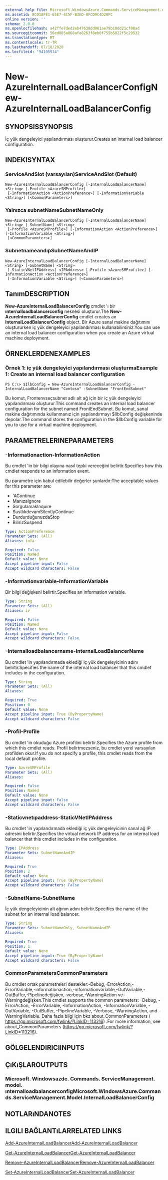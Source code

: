 ```yaml
---
external help file: Microsoft.WindowsAzure.Commands.ServiceManagement.dll-Help.xml
ms.assetid: 8C01AFE1-65E7-4C5F-B3ED-8FCD9C4D20FC
online version: ''
schema: 2.0.0
ms.openlocfilehash: a42ffe7ded2eb47638dd961ae79b10dd21cf08ad
ms.sourcegitcommit: 56ed085a868afa8263f8eb0f755b5822f5c29532
ms.translationtype: MT
ms.contentlocale: tr-TR
ms.lasthandoff: 07/18/2020
ms.locfileid: "94105914"
---
```

# <span data-ttu-id="79a9e-101">New-AzureInternalLoadBalancerConfig</span><span class="sxs-lookup"><span data-stu-id="79a9e-101">New-AzureInternalLoadBalancerConfig</span></span>

## <span data-ttu-id="79a9e-102">SYNOPSIS</span><span class="sxs-lookup"><span data-stu-id="79a9e-102">SYNOPSIS</span></span>
<span data-ttu-id="79a9e-103">İç yük dengeleyici yapılandırması oluşturur.</span><span class="sxs-lookup"><span data-stu-id="79a9e-103">Creates an internal load balancer configuration.</span></span>

## <span data-ttu-id="79a9e-104">INDEKI</span><span class="sxs-lookup"><span data-stu-id="79a9e-104">SYNTAX</span></span>

### <span data-ttu-id="79a9e-105">ServiceAndSlot (varsayılan)</span><span class="sxs-lookup"><span data-stu-id="79a9e-105">ServiceAndSlot (Default)</span></span>
```
New-AzureInternalLoadBalancerConfig [-InternalLoadBalancerName] <String> [-Profile <AzureSMProfile>]
 [-InformationAction <ActionPreference>] [-InformationVariable <String>] [<CommonParameters>]
```

### <span data-ttu-id="79a9e-106">Yalnızca subnetName</span><span class="sxs-lookup"><span data-stu-id="79a9e-106">SubnetNameOnly</span></span>
```
New-AzureInternalLoadBalancerConfig [-InternalLoadBalancerName] <String> [-SubnetName] <String>
 [-Profile <AzureSMProfile>] [-InformationAction <ActionPreference>] [-InformationVariable <String>]
 [<CommonParameters>]
```

### <span data-ttu-id="79a9e-107">Subnetnameandıp</span><span class="sxs-lookup"><span data-stu-id="79a9e-107">SubnetNameAndIP</span></span>
```
New-AzureInternalLoadBalancerConfig [-InternalLoadBalancerName] <String> [-SubnetName] <String>
 [-StaticVNetIPAddress] <IPAddress> [-Profile <AzureSMProfile>] [-InformationAction <ActionPreference>]
 [-InformationVariable <String>] [<CommonParameters>]
```

## <span data-ttu-id="79a9e-108">Tanım</span><span class="sxs-lookup"><span data-stu-id="79a9e-108">DESCRIPTION</span></span>
<span data-ttu-id="79a9e-109">**New-AzureInternalLoadBalancerConfig** cmdlet 'ı bir **ınternalloadbalancerconfig** nesnesi oluşturur.</span><span class="sxs-lookup"><span data-stu-id="79a9e-109">The **New-AzureInternalLoadBalancerConfig** cmdlet creates an **InternalLoadBalancerConfig** object.</span></span>
<span data-ttu-id="79a9e-110">Bir Azure sanal makine dağıtımını oluştururken iç yük dengeleyici yapılandırması kullanabilirsiniz.</span><span class="sxs-lookup"><span data-stu-id="79a9e-110">You can use an internal load balancer configuration when you create an Azure virtual machine deployment.</span></span>

## <span data-ttu-id="79a9e-111">ÖRNEKLERDEN</span><span class="sxs-lookup"><span data-stu-id="79a9e-111">EXAMPLES</span></span>

### <span data-ttu-id="79a9e-112">Örnek 1: iç yük dengeleyici yapılandırması oluşturma</span><span class="sxs-lookup"><span data-stu-id="79a9e-112">Example 1: Create an internal load balancer configuration</span></span>
```
PS C:\> $IlbConfig = New-AzureInternalLoadBalancerConfig -InternalLoadBalancerName "Contoso" -SubnetName "FrontEndSubnet"
```

<span data-ttu-id="79a9e-113">Bu komut, Frontenvseçsubnet adlı alt ağ için bir iç yük dengeleyici yapılandırması oluşturur.</span><span class="sxs-lookup"><span data-stu-id="79a9e-113">This command creates an internal load balancer configuration for the subnet named FrontEndSubnet.</span></span>
<span data-ttu-id="79a9e-114">Bu komut, sanal makine dağıtımında kullanmanız için yapılandırmayı $IlbConfig değişkeninde depolar.</span><span class="sxs-lookup"><span data-stu-id="79a9e-114">The command stores the configuration in the $IlbConfig variable for you to use for a virtual machine deployment.</span></span>

## <span data-ttu-id="79a9e-115">PARAMETRELERINE</span><span class="sxs-lookup"><span data-stu-id="79a9e-115">PARAMETERS</span></span>

### <span data-ttu-id="79a9e-116">-Informationaction</span><span class="sxs-lookup"><span data-stu-id="79a9e-116">-InformationAction</span></span>
<span data-ttu-id="79a9e-117">Bu cmdlet 'in bir bilgi olayına nasıl tepki vereceğini belirtir.</span><span class="sxs-lookup"><span data-stu-id="79a9e-117">Specifies how this cmdlet responds to an information event.</span></span>

<span data-ttu-id="79a9e-118">Bu parametre için kabul edilebilir değerler şunlardır:</span><span class="sxs-lookup"><span data-stu-id="79a9e-118">The acceptable values for this parameter are:</span></span>

- <span data-ttu-id="79a9e-119">'A</span><span class="sxs-lookup"><span data-stu-id="79a9e-119">Continue</span></span>
- <span data-ttu-id="79a9e-120">Manıza</span><span class="sxs-lookup"><span data-stu-id="79a9e-120">Ignore</span></span>
- <span data-ttu-id="79a9e-121">Sorgulamak</span><span class="sxs-lookup"><span data-stu-id="79a9e-121">Inquire</span></span>
- <span data-ttu-id="79a9e-122">Sustlıkdevam</span><span class="sxs-lookup"><span data-stu-id="79a9e-122">SilentlyContinue</span></span>
- <span data-ttu-id="79a9e-123">Durdurduğunuzda</span><span class="sxs-lookup"><span data-stu-id="79a9e-123">Stop</span></span>
- <span data-ttu-id="79a9e-124">Biliriz</span><span class="sxs-lookup"><span data-stu-id="79a9e-124">Suspend</span></span>

```yaml
Type: ActionPreference
Parameter Sets: (All)
Aliases: infa

Required: False
Position: Named
Default value: None
Accept pipeline input: False
Accept wildcard characters: False
```

### <span data-ttu-id="79a9e-125">-Informationvariable</span><span class="sxs-lookup"><span data-stu-id="79a9e-125">-InformationVariable</span></span>
<span data-ttu-id="79a9e-126">Bir bilgi değişkeni belirtir.</span><span class="sxs-lookup"><span data-stu-id="79a9e-126">Specifies an information variable.</span></span>

```yaml
Type: String
Parameter Sets: (All)
Aliases: iv

Required: False
Position: Named
Default value: None
Accept pipeline input: False
Accept wildcard characters: False
```

### <span data-ttu-id="79a9e-127">-Internalloadbalancername</span><span class="sxs-lookup"><span data-stu-id="79a9e-127">-InternalLoadBalancerName</span></span>
<span data-ttu-id="79a9e-128">Bu cmdlet 'in yapılandırmada eklediği iç yük dengeleyicinin adını belirtir.</span><span class="sxs-lookup"><span data-stu-id="79a9e-128">Specifies the name of the internal load balancer that this cmdlet includes in the configuration.</span></span>

```yaml
Type: String
Parameter Sets: (All)
Aliases: 

Required: True
Position: 0
Default value: None
Accept pipeline input: True (ByPropertyName)
Accept wildcard characters: False
```

### <span data-ttu-id="79a9e-129">-Profil</span><span class="sxs-lookup"><span data-stu-id="79a9e-129">-Profile</span></span>
<span data-ttu-id="79a9e-130">Bu cmdlet 'in okuduğu Azure profilini belirtir.</span><span class="sxs-lookup"><span data-stu-id="79a9e-130">Specifies the Azure profile from which this cmdlet reads.</span></span>
<span data-ttu-id="79a9e-131">Profil belirtmezseniz, bu cmdlet yerel varsayılan profilden okur.</span><span class="sxs-lookup"><span data-stu-id="79a9e-131">If you do not specify a profile, this cmdlet reads from the local default profile.</span></span>

```yaml
Type: AzureSMProfile
Parameter Sets: (All)
Aliases: 

Required: False
Position: Named
Default value: None
Accept pipeline input: False
Accept wildcard characters: False
```

### <span data-ttu-id="79a9e-132">-Staticvnetıpaddress</span><span class="sxs-lookup"><span data-stu-id="79a9e-132">-StaticVNetIPAddress</span></span>
<span data-ttu-id="79a9e-133">Bu cmdlet 'in yapılandırmada eklediği iç yük dengeleyicinin sanal ağ IP adresini belirtir.</span><span class="sxs-lookup"><span data-stu-id="79a9e-133">Specifies the virtual network IP address for an internal load balancer that this cmdlet includes in the configuration.</span></span>

```yaml
Type: IPAddress
Parameter Sets: SubnetNameAndIP
Aliases: 

Required: True
Position: 2
Default value: None
Accept pipeline input: True (ByPropertyName)
Accept wildcard characters: False
```

### <span data-ttu-id="79a9e-134">-SubnetName</span><span class="sxs-lookup"><span data-stu-id="79a9e-134">-SubnetName</span></span>
<span data-ttu-id="79a9e-135">İç yük dengeleyicinin alt ağının adını belirtir.</span><span class="sxs-lookup"><span data-stu-id="79a9e-135">Specifies the name of the subnet for an internal load balancer.</span></span>

```yaml
Type: String
Parameter Sets: SubnetNameOnly, SubnetNameAndIP
Aliases: 

Required: True
Position: 1
Default value: None
Accept pipeline input: True (ByPropertyName)
Accept wildcard characters: False
```

### <span data-ttu-id="79a9e-136">CommonParameters</span><span class="sxs-lookup"><span data-stu-id="79a9e-136">CommonParameters</span></span>
<span data-ttu-id="79a9e-137">Bu cmdlet ortak parametreleri destekler:-Debug,-ErrorAction,-ErrorVariable,-ınformationaction,-ınformationvariable,-OutVariable,-OutBuffer,-Pipelinedeğişken,-verbose,-WarningAction ve-Warningdeğişken.</span><span class="sxs-lookup"><span data-stu-id="79a9e-137">This cmdlet supports the common parameters: -Debug, -ErrorAction, -ErrorVariable, -InformationAction, -InformationVariable, -OutVariable, -OutBuffer, -PipelineVariable, -Verbose, -WarningAction, and -WarningVariable.</span></span> <span data-ttu-id="79a9e-138">Daha fazla bilgi için bkz about_CommonParameters ( https://go.microsoft.com/fwlink/?LinkID=113216) .</span><span class="sxs-lookup"><span data-stu-id="79a9e-138">For more information, see about_CommonParameters (https://go.microsoft.com/fwlink/?LinkID=113216).</span></span>

## <span data-ttu-id="79a9e-139">GÖLGELENDIRICI</span><span class="sxs-lookup"><span data-stu-id="79a9e-139">INPUTS</span></span>

## <span data-ttu-id="79a9e-140">ÇıKıŞLAR</span><span class="sxs-lookup"><span data-stu-id="79a9e-140">OUTPUTS</span></span>

### <span data-ttu-id="79a9e-141">Microsoft. Windowsazde. Commands. ServiceManagement. model. ınternalloadbalancerconfig</span><span class="sxs-lookup"><span data-stu-id="79a9e-141">Microsoft.WindowsAzure.Commands.ServiceManagement.Model.InternalLoadBalancerConfig</span></span>

## <span data-ttu-id="79a9e-142">NOTLARıNDA</span><span class="sxs-lookup"><span data-stu-id="79a9e-142">NOTES</span></span>

## <span data-ttu-id="79a9e-143">ILGILI BAĞLANTıLAR</span><span class="sxs-lookup"><span data-stu-id="79a9e-143">RELATED LINKS</span></span>

[<span data-ttu-id="79a9e-144">Add-AzureInternalLoadBalancer</span><span class="sxs-lookup"><span data-stu-id="79a9e-144">Add-AzureInternalLoadBalancer</span></span>](./Add-AzureInternalLoadBalancer.md)

[<span data-ttu-id="79a9e-145">Get-AzureInternalLoadBalancer</span><span class="sxs-lookup"><span data-stu-id="79a9e-145">Get-AzureInternalLoadBalancer</span></span>](./Get-AzureInternalLoadBalancer.md)

[<span data-ttu-id="79a9e-146">Remove-AzureInternalLoadBalancer</span><span class="sxs-lookup"><span data-stu-id="79a9e-146">Remove-AzureInternalLoadBalancer</span></span>](./Remove-AzureInternalLoadBalancer.md)

[<span data-ttu-id="79a9e-147">Set-AzureInternalLoadBalancer</span><span class="sxs-lookup"><span data-stu-id="79a9e-147">Set-AzureInternalLoadBalancer</span></span>](./Set-AzureInternalLoadBalancer.md)


